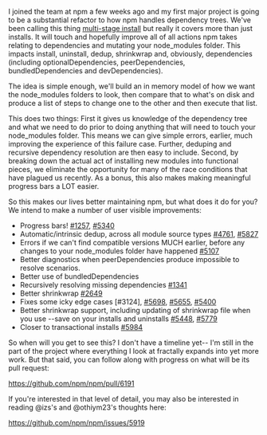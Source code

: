 I joined the team at npm a few weeks ago and my first major project is going
to be a substantial refactor to how npm handles dependency trees.  We've
been calling this thing [multi-stage install] but really it covers more than
just installs.  It will touch and hopefully improve all of all actions npm
takes relating to dependencies and mutating your node_modules folder.  This
impacts install, uninstall, dedup, shrinkwrap and, obviously, dependencies
(including optionalDependencies, peerDependencies, bundledDependencies and
devDependencies).

[multi-stage install]: https://github.com/npm/npm/milestones/multi-stage%20install

The idea is simple enough, we'll build an in memory model of how we want the
node_modules folders to look, then compare that to what's on disk and
produce a list of steps to change one to the other and then execute that list.

This does two things: First it gives us knowledge of the dependency tree and
what we need to do prior to doing anything that will need to touch your
node_modules folder.  This means we can give simple errors, earlier, much
improving the experience of this failure case.  Further, deduping and
recursive dependency resolution are then easy to include.  Second, by
breaking down the actual act of installing new modules into functional
pieces, we eliminate the opportunity for many of the race conditions that
have plagued us recently.  As a bonus, this also makes making meaningful
progress bars a LOT easier.

So this makes our lives better maintaining npm, but what does it do for you? 
We intend to make a number of user visible improvements:

* Progress bars! [#1257], [#5340]
* Automatic/intrinsic dedup, across all module source types [#4761], [#5827]
* Errors if we can't find compatible versions MUCH earlier, before any changes
  to your node_modules folder have happened [#5107]
* Better diagnostics when peerDependencies produce impossible to resolve scenarios.
* Better use of bundledDependencies
* Recursively resolving missing dependencies [#1341]
* Better shrinkwrap [#2649]
* Fixes some icky edge cases [#3124], [#5698], [#5655], [#5400]
* Better shrinkwrap support, including updating of shrinkwrap file when you use
  --save on your installs and uninstalls [#5448], [#5779]
* Closer to transactional installs [#5984]

[#1257]: https://github.com/npm/npm/issues/1257
[#1341]: https://github.com/npm/npm/issues/1341
[#2649]: https://github.com/npm/npm/issues/2649
[#4761]: https://github.com/npm/npm/issues/4761
[#5107]: https://github.com/npm/npm/issues/5107
[#5340]: https://github.com/npm/npm/issues/5340
[#5698]: https://github.com/npm/npm/issues/5698
[#5655]: https://github.com/npm/npm/issues/5655
[#5400]: https://github.com/npm/npm/issues/5400
[#5448]: https://github.com/npm/npm/issues/5448
[#5779]: https://github.com/npm/npm/issues/5779
[#5827]: https://github.com/npm/npm/issues/5827
[#5984]: https://github.com/npm/npm/issues/5984

So when will you get to see this? I don't have a timeline yet-- I'm still in
the part of the project where everything I look at fractally expands into
yet more work. But that said, you can follow along with progress on what will
be its pull request:

https://github.com/npm/npm/pull/6191

If you're interested in that level of detail, you may also be interested in
reading @izs's and @othiym23's thoughts here:

https://github.com/npm/npm/issues/5919
